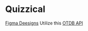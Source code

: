 # Quizzical

[Figma Deesigns](https://www.figma.com/file/XVpvifld0Q0SHyhHDXLoh4/React-Learn---Quizzical-App?node-id=0%3A1&t=Ceti2RRcW2Ey5wnn-1)
Utilize this [OTDB API](https://opentdb.com/api_config.php)

